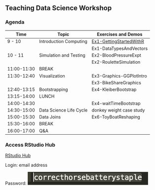 ## Teaching Data Science Workshop


### Agenda

Time | Topic |  Exercises and Demos
------------ | -------------  | --------
9 - 10 | Introduction  Computing | [Ex1-GettingStartedWithR](./exercises/Ex1-GettingStartedWithR.Rmd)
  &nbsp;     |   &nbsp;     | Ex1-DataTypesAndVectors
10 - 11 | Simulation and Testing  |  Ex2-BloodPressureExpt
  &nbsp;     |   &nbsp;     | Ex2-RouletteSimulation
11:00-11:30 |	BREAK  | &nbsp;
11:30-12:40 |	Visualization	 | Ex3-Graphics-GGPlotIntro	
 &nbsp;  | &nbsp; | Ex3-BikeShareGraphics
12:40-13:15	 | Bootstrapping	|	Ex4-KleiberBootstrap	
13:15-14:00 | 	LUNCH	 | &nbsp;		
14:00-14:30 |	 &nbsp; |  Ex4-waitTimeBootstrap 
14:30-15:00 |	Data Science Life Cycle	|	donkey weight	case study
15:00-15:30	 | Data Joins	 |	Ex6-ToyBoatReshaping	
15:30-16:00	| BREAK	 |	 &nbsp;
16:00-17:00 |	Q&A		 |	&nbsp;



### Access RStudio Hub

[RStudio Hub](https://workshop.datahub.berkeley.edu/hub/user-redirect/git-pull?repo=https%3A%2F%2Fgithub.com%2Fdebnolan%2FTeachingDataScience&urlpath=%2Frstudio)

Login: email address

Password: ![words](./images/pwd.png)
